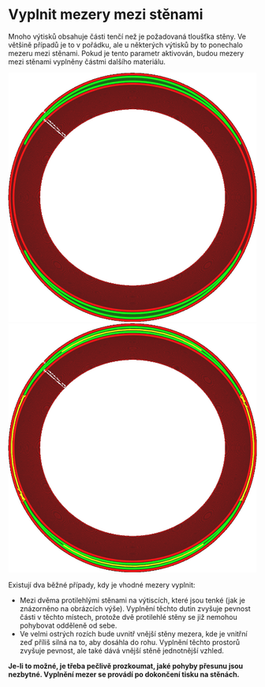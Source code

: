 Vyplnit mezery mezi stěnami
====
Mnoho výtisků obsahuje části tenčí než je požadovaná tloušťka stěny. Ve většině případů je to v pořádku, ale u některých výtisků by to ponechalo mezeru mezi stěnami. Pokud je tento parametr aktivován, budou mezery mezi stěnami vyplněny částmi dalšího materiálu.

![Na levé a pravé straně obrázku je vyznačen dlouhý a tenký volný prostor mezi protilehlými stěnami](../../../articles/images/fill_perimeter_gaps_disabled.png)
![Prostory mezi stěnami jsou vyplněny materiálem](../../../articles/images/fill_perimeter_gaps_enabled.png)

Existují dva běžné případy, kdy je vhodné mezery vyplnit:
* Mezi dvěma protilehlými stěnami na výtiscích, které jsou tenké (jak je znázorněno na obrázcích výše). Vyplnění těchto dutin zvyšuje pevnost části v těchto místech, protože dvě protilehlé stěny se již nemohou pohybovat odděleně od sebe.
* Ve velmi ostrých rozích bude uvnitř vnější stěny mezera, kde je vnitřní zeď příliš silná na to, aby dosáhla do rohu. Vyplnění těchto prostorů zvyšuje pevnost, ale také dává vnější stěně jednotnější vzhled.

**Je-li to možné, je třeba pečlivě prozkoumat, jaké pohyby přesunu jsou nezbytné. Vyplnění mezer se provádí po dokončení tisku na stěnách.**